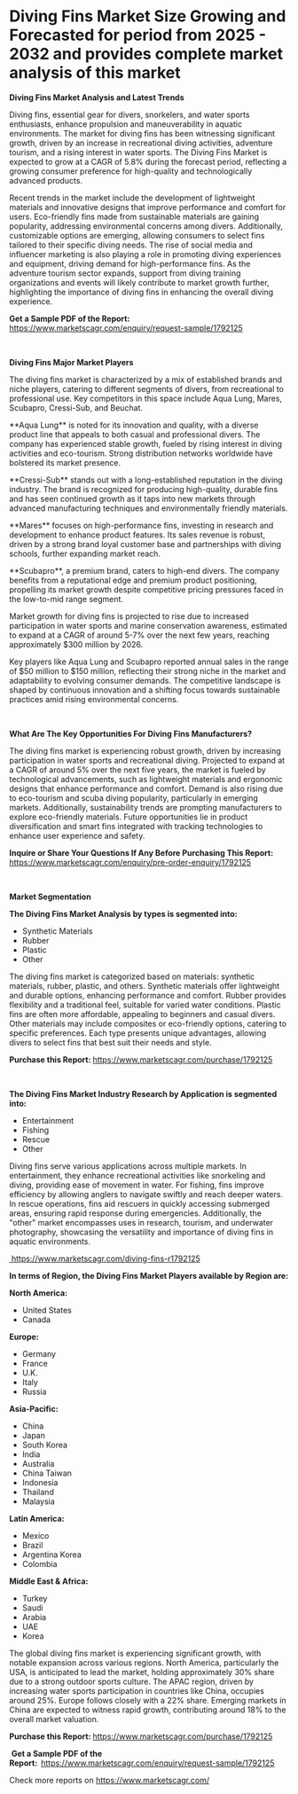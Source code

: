 <p><h1>Diving Fins Market Size Growing and Forecasted for period from 2025 - 2032 and provides complete market analysis of this market</h1></p><p><strong>Diving Fins Market Analysis and Latest Trends</strong></p>
<p><p>Diving fins, essential gear for divers, snorkelers, and water sports enthusiasts, enhance propulsion and maneuverability in aquatic environments. The market for diving fins has been witnessing significant growth, driven by an increase in recreational diving activities, adventure tourism, and a rising interest in water sports. The Diving Fins Market is expected to grow at a CAGR of 5.8% during the forecast period, reflecting a growing consumer preference for high-quality and technologically advanced products.</p><p>Recent trends in the market include the development of lightweight materials and innovative designs that improve performance and comfort for users. Eco-friendly fins made from sustainable materials are gaining popularity, addressing environmental concerns among divers. Additionally, customizable options are emerging, allowing consumers to select fins tailored to their specific diving needs. The rise of social media and influencer marketing is also playing a role in promoting diving experiences and equipment, driving demand for high-performance fins. As the adventure tourism sector expands, support from diving training organizations and events will likely contribute to market growth further, highlighting the importance of diving fins in enhancing the overall diving experience.</p></p>
<p><strong>Get a Sample PDF of the Report:&nbsp;</strong> <a href="https://www.marketscagr.com/enquiry/request-sample/1792125?utm_campaign=3222&utm_medium=2&utm_source=Github&utm_content=ia&utm_term=05042025&utm_id=diving-fins">https://www.marketscagr.com/enquiry/request-sample/1792125</a></p>
<p>&nbsp;</p>
<p><strong>Diving Fins Major Market Players</strong></p>
<p><p>The diving fins market is characterized by a mix of established brands and niche players, catering to different segments of divers, from recreational to professional use. Key competitors in this space include Aqua Lung, Mares, Scubapro, Cressi-Sub, and Beuchat.</p><p>**Aqua Lung** is noted for its innovation and quality, with a diverse product line that appeals to both casual and professional divers. The company has experienced stable growth, fueled by rising interest in diving activities and eco-tourism. Strong distribution networks worldwide have bolstered its market presence.</p><p>**Cressi-Sub** stands out with a long-established reputation in the diving industry. The brand is recognized for producing high-quality, durable fins and has seen continued growth as it taps into new markets through advanced manufacturing techniques and environmentally friendly materials. </p><p>**Mares** focuses on high-performance fins, investing in research and development to enhance product features. Its sales revenue is robust, driven by a strong brand loyal customer base and partnerships with diving schools, further expanding market reach.</p><p>**Scubapro**, a premium brand, caters to high-end divers. The company benefits from a reputational edge and premium product positioning, propelling its market growth despite competitive pricing pressures faced in the low-to-mid range segment.</p><p>Market growth for diving fins is projected to rise due to increased participation in water sports and marine conservation awareness, estimated to expand at a CAGR of around 5-7% over the next few years, reaching approximately $300 million by 2026. </p><p>Key players like Aqua Lung and Scubapro reported annual sales in the range of $50 million to $150 million, reflecting their strong niche in the market and adaptability to evolving consumer demands. The competitive landscape is shaped by continuous innovation and a shifting focus towards sustainable practices amid rising environmental concerns.</p></p>
<p>&nbsp;</p>
<p><strong>What Are The Key Opportunities For Diving Fins Manufacturers?</strong></p>
<p><p>The diving fins market is experiencing robust growth, driven by increasing participation in water sports and recreational diving. Projected to expand at a CAGR of around 5% over the next five years, the market is fueled by technological advancements, such as lightweight materials and ergonomic designs that enhance performance and comfort. Demand is also rising due to eco-tourism and scuba diving popularity, particularly in emerging markets. Additionally, sustainability trends are prompting manufacturers to explore eco-friendly materials. Future opportunities lie in product diversification and smart fins integrated with tracking technologies to enhance user experience and safety.</p></p>
<p><strong>Inquire or Share Your Questions If Any Before Purchasing This Report:</strong> <a href="https://www.marketscagr.com/enquiry/pre-order-enquiry/1792125?utm_campaign=3222&utm_medium=2&utm_source=Github&utm_content=ia&utm_term=05042025&utm_id=diving-fins">https://www.marketscagr.com/enquiry/pre-order-enquiry/1792125</a></p>
<p>&nbsp;</p>
<p><strong>Market Segmentation</strong></p>
<p><strong>The Diving Fins Market Analysis by types is segmented into:</strong></p>
<p><ul><li>Synthetic Materials</li><li>Rubber</li><li>Plastic</li><li>Other</li></ul></p>
<p><p>The diving fins market is categorized based on materials: synthetic materials, rubber, plastic, and others. Synthetic materials offer lightweight and durable options, enhancing performance and comfort. Rubber provides flexibility and a traditional feel, suitable for varied water conditions. Plastic fins are often more affordable, appealing to beginners and casual divers. Other materials may include composites or eco-friendly options, catering to specific preferences. Each type presents unique advantages, allowing divers to select fins that best suit their needs and style.</p></p>
<p><strong>Purchase this Report:&nbsp;</strong><a href="https://www.marketscagr.com/purchase/1792125?utm_campaign=3222&utm_medium=2&utm_source=Github&utm_content=ia&utm_term=05042025&utm_id=diving-fins">https://www.marketscagr.com/purchase/1792125</a></p>
<p>&nbsp;</p>
<p><strong>The Diving Fins Market Industry Research by Application is segmented into:</strong></p>
<p><ul><li>Entertainment</li><li>Fishing</li><li>Rescue</li><li>Other</li></ul></p>
<p><p>Diving fins serve various applications across multiple markets. In entertainment, they enhance recreational activities like snorkeling and diving, providing ease of movement in water. For fishing, fins improve efficiency by allowing anglers to navigate swiftly and reach deeper waters. In rescue operations, fins aid rescuers in quickly accessing submerged areas, ensuring rapid response during emergencies. Additionally, the "other" market encompasses uses in research, tourism, and underwater photography, showcasing the versatility and importance of diving fins in aquatic environments.</p></p>
<p><a href="https://www.marketscagr.com/diving-fins-r1792125?utm_campaign=3222&utm_medium=2&utm_source=Github&utm_content=ia&utm_term=05042025&utm_id=diving-fins">&nbsp;https://www.marketscagr.com/diving-fins-r1792125</a></p>
<p><strong>In terms of Region, the Diving Fins Market Players available by Region are:</strong></p>
<p>
    <p> <strong> North America: </strong>
        <ul>
            <li>United States</li>
            <li>Canada</li>
        </ul>
        </p> 
    <p> <strong> Europe: </strong>
        <ul>
            <li>Germany</li>
            <li>France</li>
            <li>U.K.</li>
            <li>Italy</li>
            <li>Russia</li>
        </ul>
        </p> 
    <p> <strong> Asia-Pacific: </strong>
        <ul>
            <li>China</li>
            <li>Japan</li>
            <li>South Korea</li>
            <li>India</li>
            <li>Australia</li>
            <li>China Taiwan</li>
            <li>Indonesia</li>
            <li>Thailand</li>
            <li>Malaysia</li>
        </ul>
        </p> 
    <p> <strong> Latin America: </strong>
        <ul>
            <li>Mexico</li>
            <li>Brazil</li>
            <li>Argentina Korea</li>
            <li>Colombia</li>
        </ul>
        </p> 
    <p> <strong> Middle East & Africa: </strong>
        <ul>
            <li>Turkey</li>
            <li>Saudi</li>
            <li>Arabia</li>
            <li>UAE</li>
            <li>Korea</li>
        </ul>
    </p>
    </p>
<p><p>The global diving fins market is experiencing significant growth, with notable expansion across various regions. North America, particularly the USA, is anticipated to lead the market, holding approximately 30% share due to a strong outdoor sports culture. The APAC region, driven by increasing water sports participation in countries like China, occupies around 25%. Europe follows closely with a 22% share. Emerging markets in China are expected to witness rapid growth, contributing around 18% to the overall market valuation.</p></p>
<p><strong>Purchase this Report: </strong><a href="https://www.marketscagr.com/purchase/1792125?utm_campaign=3222&utm_medium=2&utm_source=Github&utm_content=ia&utm_term=05042025&utm_id=diving-fins">https://www.marketscagr.com/purchase/1792125</a></p>
<p>&nbsp;<strong>Get a Sample PDF of the Report:&nbsp;&nbsp;</strong><a href="https://www.marketscagr.com/enquiry/request-sample/1792125?utm_campaign=3222&utm_medium=2&utm_source=Github&utm_content=ia&utm_term=05042025&utm_id=diving-fins">https://www.marketscagr.com/enquiry/request-sample/1792125</a></p>
<p><strong></strong></p>
<p>Check more reports on <a href="https://www.marketscagr.com/?utm_campaign=3222&utm_medium=2&utm_source=Github&utm_content=ia&utm_term=05042025&utm_id=diving-fins">https://www.marketscagr.com/</a></p>